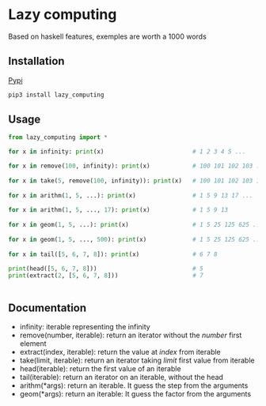 # Lazy computing

Based on haskell features, exemples are worth a 1000 words



## Installation

[Pypi](https://pypi.org/project/lazy-computing/)

```bash
pip3 install lazy_computing
```



## Usage

```python
from lazy_computing import *
```



```python
for x in infinity: print(x)                         # 1 2 3 4 5 ...

for x in remove(100, infinity): print(x)            # 100 101 102 103 ...
    
for x in take(5, remove(100, infinity)): print(x)   # 100 101 102 103 104
    
for x in arithm(1, 5, ...): print(x)                # 1 5 9 13 17 ...
    
for x in arithm(1, 5, ..., 17): print(x)            # 1 5 9 13
    
for x in geom(1, 5, ...): print(x)                  # 1 5 25 125 625 ...
    
for x in geom(1, 5, ..., 500): print(x)             # 1 5 25 125 625 ...
    
for x in tail([5, 6, 7, 8]): print(x)               # 6 7 8

print(head([5, 6, 7, 8]))                           # 5
print(extract(2, [5, 6, 7, 8]))                     # 7
    

```



## Documentation



* infinity: iterable representing the infinity
* remove(number, iterable): return an iterator without the _number_ first element
* extract(index, iterable): return the value at _index_ from iterable
* take(limit, iterable): return an iterator taking _limit_ first value from iterable
* head(iterable): return the first value of an iterable
* tail(iterable): return an iterator on an iterable, without the head
* arithm(*args): return an iterable. It guess the step from the arguments
* geom(*args): return an iterable: It guess the factor from the arguments